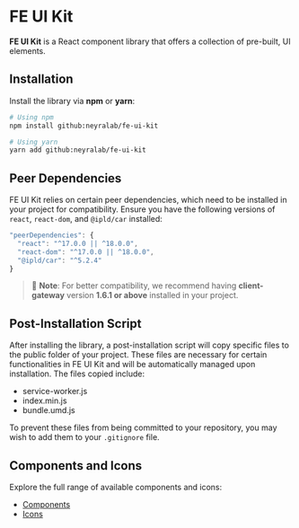 # FE UI Kit

**FE UI Kit** is a React component library that offers a collection of pre-built, UI elements.

## Installation

Install the library via **npm** or **yarn**:

```bash
# Using npm
npm install github:neyralab/fe-ui-kit

# Using yarn
yarn add github:neyralab/fe-ui-kit
```

## Peer Dependencies
FE UI Kit relies on certain peer dependencies, which need to be installed in your project for compatibility. Ensure you have the following versions of `react`, `react-dom`, and `@ipld/car` installed:

```javascript
"peerDependencies": {
  "react": "^17.0.0 || ^18.0.0",
  "react-dom": "^17.0.0 || ^18.0.0",
  "@ipld/car": "^5.2.4"
}
```

> 📌 **Note**: For better compatibility, we recommend having **client-gateway** version **1.6.1 or above** installed in your project.


## Post-Installation Script
After installing the library, a post-installation script will copy specific files to the public folder of your project. These files are necessary for certain functionalities in FE UI Kit and will be automatically managed upon installation. The files copied include:

- service-worker.js
- index.min.js
- bundle.umd.js

To prevent these files from being committed to your repository, you may wish to add them to your `.gitignore` file.

## Components and Icons
Explore the full range of available components and icons:

- [Components](https://github.com/neyralab/fe-ui-kit/tree/main/src/components)
- [Icons](https://github.com/neyralab/fe-ui-kit/tree/main/src/icons)
